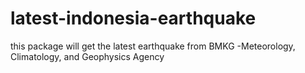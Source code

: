 # latest-indonesia-earthquake
this package will get the latest earthquake from BMKG -Meteorology, Climatology, and Geophysics Agency
